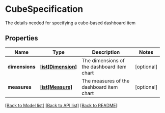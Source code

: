 # CubeSpecification

The details needed for specifying a cube-based dashboard item
## Properties
Name | Type | Description | Notes
------------ | ------------- | ------------- | -------------
**dimensions** | [**list[Dimension]**](Dimension.md) | The dimensions of the dashboard item chart | [optional] 
**measures** | [**list[Measure]**](Measure.md) | The measures of the dashboard item chart | [optional] 

[[Back to Model list]](../README.md#documentation-for-models) [[Back to API list]](../README.md#documentation-for-api-endpoints) [[Back to README]](../README.md)


